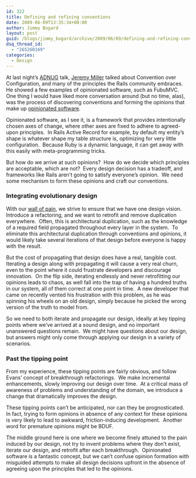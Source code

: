 ```yaml
---
id: 322
title: Defining and refining conventions
date: 2009-06-09T13:35:34+00:00
author: Jimmy Bogard
layout: post
guid: /blogs/jimmy_bogard/archive/2009/06/09/defining-and-refining-conventions.aspx
dsq_thread_id:
  - "265260169"
categories:
  - Design
---
```

At last night’s [ADNUG](http://adnug.org/) talk, [Jeremy Miller](http://codebetter.com/blogs/jeremy.miller/) talked about Convention over Configuration, and many of the principles the Rails community embraces.&#160; He showed a few examples of opinionated software, such as FubuMVC.&#160; One thing I would have liked more conversation around (but no time, alas), was the process of discovering conventions and forming the opinions that make up [opinionated software](http://gettingreal.37signals.com/ch04_Make_Opinionated_Software.php).

Opinionated software, as I see it, is a framework that provides intentionally chosen axes of change, where other axes are fixed to adhere to agreed-upon principles.&#160; In Rails Active Record for example, by default my entity’s shape is whatever shape my table structure is, optimizing for very little configuration.&#160; Because Ruby is a dynamic language, it can get away with this easily with meta-programming tricks.

But how do we arrive at such opinions?&#160; How do we decide which principles are acceptable, which are not?&#160; Every design decision has a tradeoff, and frameworks like Rails aren’t going to satisfy everyone’s opinion.&#160; We need some mechanism to form these opinions and craft our conventions.

### Integrating evolutionary design

With our [wall of pain](http://www.lostechies.com/blogs/jimmy_bogard/archive/2009/06/03/fighting-technical-debt-with-the-wall-of-pain.aspx), we strive to ensure that we have one design vision.&#160; Introduce a refactoring, and we want to retrofit and remove duplication everywhere.&#160; Often, this is architectural duplication, such as the knowledge of a required field propagated throughout every layer in the system.&#160; To eliminate this architectural duplication through conventions and opinions, it would likely take several iterations of that design before everyone is happy with the result.

But the cost of propagating that design does have a real, tangible cost.&#160; Iterating a design along with propagating it will cause a very real churn, even to the point where it could frustrate developers and discourage innovation.&#160; On the flip side, iterating endlessly and never retrofitting our opinions leads to chaos, as well fall into the trap of having a hundred truths in our system, all of them correct at one point in time.&#160; A new developer that came on recently vented his frustration with this problem, as he was spinning his wheels on an old design, simply because he picked the wrong version of the truth to model from.

So we need to both iterate and propagate our design, ideally at key tipping points where we’ve arrived at a sound design, and no important unanswered questions remain.&#160; We might have questions about our design, but answers might only come through applying our design in a variety of scenarios.

### Past the tipping point

From my experience, these tipping points are fairly obvious, and follow Evans’ concept of breakthrough refactorings.&#160; We make incremental enhancements, slowly improving our design over time.&#160; At a critical mass of awareness of problems and understanding of the domain, we introduce a change that dramatically improves the design.

These tipping points can’t be anticipated, nor can they be prognosticated.&#160; In fact, trying to form opinions in absence of any context for these opinions is very likely to lead to awkward, friction-inducing development.&#160; Another word for premature opinions might be BDUF.

The middle ground here is one where we become finely attuned to the pain induced by our design, not try to invent problems where they don’t exist, iterate our design, and retrofit after each breakthrough.&#160; Opinionated software is a fantastic concept, but we can’t confuse opinion formation with misguided attempts to make all design decisions upfront in the absence of agreeing upon the principles that led to the opinions.